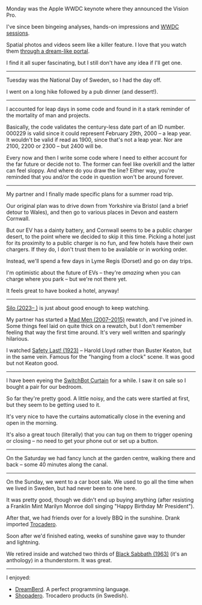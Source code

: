 Monday was the Apple WWDC keynote where they announced the Vision Pro.

I've since been bingeing analyses, hands-on impressions and [WWDC sessions](https://developer.apple.com/wwdc23/topics/spatial-computing/).

Spatial photos and videos seem like a killer feature. I love that you watch them [through a dream-like portal](https://youtu.be/DgLrBSQ6x7E?t=3851).

I find it all super fascinating, but I still don't have any idea if I'll get one.

---

Tuesday was the National Day of Sweden, so I had the day off.

I went on a long hike followed by a pub dinner (and dessert!).

---

I accounted for leap days in some code and found in it a stark reminder of the mortality of man and projects.

Basically, the code validates the century-less date part of an ID number. 000229 is valid since it could represent February 29th, 2000 – a leap year. It wouldn't be valid if read as 1900, since that's not a leap year. Nor are 2100, 2200 or 2300 – but 2400 will be.

Every now and then I write some code where I need to either account for the far future or decide not to. The former can feel like overkill and the latter can feel sloppy. And where do you draw the line? Either way, you're reminded that you and/or the code in question won't be around forever.

---

My partner and I finally made specific plans for a summer road trip.

Our original plan was to drive down from Yorkshire via Bristol (and a brief detour to Wales), and then go to various places in Devon and eastern Cornwall.

But our EV has a dainty battery, and Cornwall seems to be a public charger desert, to the point where we decided to skip it this time. Picking a hotel just for its proximity to a public charger is no fun, and few hotels have their own chargers. If they do, I don't trust them to be available or in working order.

Instead, we'll spend a few days in Lyme Regis (Dorset) and go on day trips.

I'm optimistic about the future of EVs – they're *amazing* when you can charge where you park – but we're not there yet.

It feels great to have booked a hotel, anyway!

---

[Silo (2023– )](https://www.imdb.com/title/tt14688458/) is just about good enough to keep watching.

My partner has started a [Mad Men (2007–2015)](https://www.imdb.com/title/tt0804503/) rewatch, and I've joined in. Some things feel laid on quite thick on a rewatch, but I don't remember feeling that way the first time around. It's very well written and sparingly hilarious.

I watched [Safety Last! (1923)](https://www.imdb.com/title/tt0014429/) – Harold Lloyd rather than Buster Keaton, but in the same vein. Famous for the "hanging from a clock" scene. It was good but not Keaton good.

---

I have been eyeing the [SwitchBot Curtain](https://uk.switch-bot.com/products/switchbot-curtain) for a while. I saw it on sale so I bought a pair for our bedroom.

So far they're pretty good. A little noisy, and the cats were startled at first, but they seem to be getting used to it.

It's very nice to have the curtains automatically close in the evening and open in the morning.

It's also a great touch (literally) that you can tug on them to trigger opening or closing – no need to get your phone out or set up a button.

---

On the Saturday we had fancy lunch at the garden centre, walking there and back – some 40 minutes along the canal.

---

On the Sunday, we went to a car boot sale. We used to go all the time when we lived in Sweden, but had never been to one here.

It was pretty good, though we didn't end up buying anything (after resisting a Franklin Mint Marilyn Monroe doll singing "Happy Birthday Mr President").

After that, we had friends over for a lovely BBQ in the sunshine. Drank imported [Trocadero](https://en.wikipedia.org/wiki/Trocadero_(drink)).

Soon after we'd finished eating, weeks of sunshine gave way to thunder and lightning.

We retired inside and watched two thirds of [Black Sabbath (1963)](https://www.imdb.com/title/tt0057603/) (it's an anthology) in a thunderstorm. It was great.

---

I enjoyed:


- [DreamBerd](https://github.com/TodePond/DreamBerd). A perfect programming language.
- [Shopadero](https://shopadero.nu/). Trocadero products (in Swedish).
